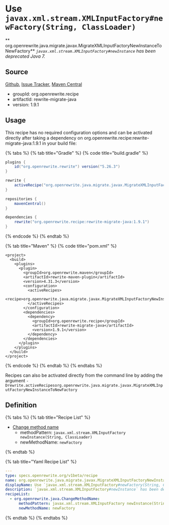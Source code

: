 # Use `javax.xml.stream.XMLInputFactory#newFactory(String, ClassLoader)`

** org.openrewrite.java.migrate.javax.MigrateXMLInputFactoryNewInstanceToNewFactory**
_`javax.xml.stream.XMLInputFactory#newInstance` has been deprecated Java 7._

## Source

[Github](https://github.com/openrewrite/rewrite-migrate-java), [Issue Tracker](https://github.com/openrewrite/rewrite-migrate-java/issues), [Maven Central](https://search.maven.org/artifact/org.openrewrite.recipe/rewrite-migrate-java/1.9.1/jar)

* groupId: org.openrewrite.recipe
* artifactId: rewrite-migrate-java
* version: 1.9.1


## Usage

This recipe has no required configuration options and can be activated directly after taking a dependency on org.openrewrite.recipe:rewrite-migrate-java:1.9.1 in your build file:

{% tabs %}
{% tab title="Gradle" %}
{% code title="build.gradle" %}
```groovy
plugins {
    id("org.openrewrite.rewrite") version("5.26.3")
}

rewrite {
    activeRecipe("org.openrewrite.java.migrate.javax.MigrateXMLInputFactoryNewInstanceToNewFactory")
}

repositories {
    mavenCentral()
}

dependencies {
    rewrite("org.openrewrite.recipe:rewrite-migrate-java:1.9.1")
}
```
{% endcode %}
{% endtab %}

{% tab title="Maven" %}
{% code title="pom.xml" %}
```markup
<project>
  <build>
    <plugins>
      <plugin>
        <groupId>org.openrewrite.maven</groupId>
        <artifactId>rewrite-maven-plugin</artifactId>
        <version>4.31.3</version>
        <configuration>
          <activeRecipes>
            <recipe>org.openrewrite.java.migrate.javax.MigrateXMLInputFactoryNewInstanceToNewFactory</recipe>
          </activeRecipes>
        </configuration>
        <dependencies>
          <dependency>
            <groupId>org.openrewrite.recipe</groupId>
            <artifactId>rewrite-migrate-java</artifactId>
            <version>1.9.1</version>
          </dependency>
        </dependencies>
      </plugin>
    </plugins>
  </build>
</project>
```
{% endcode %}
{% endtab %}
{% endtabs %}

Recipes can also be activated directly from the command line by adding the argument `-Drewrite.activeRecipesorg.openrewrite.java.migrate.javax.MigrateXMLInputFactoryNewInstanceToNewFactory`

## Definition

{% tabs %}
{% tab title="Recipe List" %}
* [Change method name](../../../java/changemethodname.md)
  * methodPattern: `javax.xml.stream.XMLInputFactory newInstance(String, ClassLoader)`
  * newMethodName: `newFactory`

{% endtab %}

{% tab title="Yaml Recipe List" %}
```yaml
---
type: specs.openrewrite.org/v1beta/recipe
name: org.openrewrite.java.migrate.javax.MigrateXMLInputFactoryNewInstanceToNewFactory
displayName: Use `javax.xml.stream.XMLInputFactory#newFactory(String, ClassLoader)`
description: `javax.xml.stream.XMLInputFactory#newInstance` has been deprecated Java 7.
recipeList:
  - org.openrewrite.java.ChangeMethodName:
      methodPattern: javax.xml.stream.XMLInputFactory newInstance(String, ClassLoader)
      newMethodName: newFactory

```
{% endtab %}
{% endtabs %}

